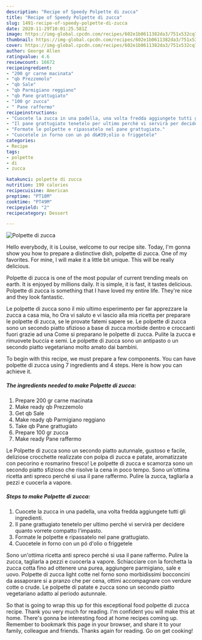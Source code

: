```yaml
---
description: "Recipe of Speedy Polpette di zucca"
title: "Recipe of Speedy Polpette di zucca"
slug: 1491-recipe-of-speedy-polpette-di-zucca
date: 2020-11-29T10:01:25.581Z
image: https://img-global.cpcdn.com/recipes/602e1b0611382da3/751x532cq70/polpette-di-zucca-recipe-main-photo.jpg
thumbnail: https://img-global.cpcdn.com/recipes/602e1b0611382da3/751x532cq70/polpette-di-zucca-recipe-main-photo.jpg
cover: https://img-global.cpcdn.com/recipes/602e1b0611382da3/751x532cq70/polpette-di-zucca-recipe-main-photo.jpg
author: George Allen
ratingvalue: 4.6
reviewcount: 16672
recipeingredient:
- "200 gr carne macinata"
- "qb Prezzemolo"
- "qb Sale"
- "qb Parmigiano reggiano"
- "qb Pane grattugiato"
- "100 gr zucca"
- " Pane raffermo"
recipeinstructions:
- "Cuocete la zucca in una padella, una volta fredda aggiungete tutti gli ingredienti."
- "Il pane grattugiato tenetelo per ultimo perché vi servirà per decidere quanto vorrete compatto l&#39;impasto."
- "Formate le polpette e ripassatelo nel pane grattugiato."
- "Cuocetele in forno con un pó d&#39;olio o friggetele"
categories:
- Recipe
tags:
- polpette
- di
- zucca

katakunci: polpette di zucca 
nutrition: 199 calories
recipecuisine: American
preptime: "PT18M"
cooktime: "PT49M"
recipeyield: "2"
recipecategory: Dessert

---
```



![Polpette di zucca](https://img-global.cpcdn.com/recipes/602e1b0611382da3/751x532cq70/polpette-di-zucca-recipe-main-photo.jpg)

Hello everybody, it is Louise, welcome to our recipe site. Today, I'm gonna show you how to prepare a distinctive dish, polpette di zucca. One of my favorites. For mine, I will make it a little bit unique. This will be really delicious.

Polpette di zucca is one of the most popular of current trending meals on earth. It is enjoyed by millions daily. It is simple, it is fast, it tastes delicious. Polpette di zucca is something that I have loved my entire life. They're nice and they look fantastic.

Le polpette di zucca sono il mio ultimo esperimento per far apprezzare la zucca a casa mia, ho Ora vi saluto e vi lascio alla mia ricetta per preparare le polpette di zucca, se le provate fatemi sapere se. Le polpette di zucca sono un secondo piatto sfizioso a base di zucca morbide dentro e croccanti fuori grazie ad una Come si preparano le polpette di zucca. Pulite la zucca e rimuovete buccia e semi. Le polpette di zucca sono un antipasto o un secondo piatto vegetariano molto amato dai bambini.


To begin with this recipe, we must prepare a few components. You can have polpette di zucca using 7 ingredients and 4 steps. Here is how you can achieve it.

<!--inarticleads1-->

##### The ingredients needed to make Polpette di zucca:

1. Prepare 200 gr carne macinata
1. Make ready qb Prezzemolo
1. Get qb Sale
1. Make ready qb Parmigiano reggiano
1. Take qb Pane grattugiato
1. Prepare 100 gr zucca
1. Make ready  Pane raffermo


Le Polpette di zucca sono un secondo piatto autunnale, gustoso e facile, deliziose crocchette realizzate con polpa di zucca e patate, aromatizzate con pecorino e rosmarino fresco! Le polpette di zucca e scamorza sono un secondo piatto sfizioso che risolve la cena in poco tempo. Sono un&#39;ottima ricetta anti spreco perché si usa il pane raffermo. Pulire la zucca, tagliarla a pezzi e cuocerla a vapore. 

<!--inarticleads2-->

##### Steps to make Polpette di zucca:

1. Cuocete la zucca in una padella, una volta fredda aggiungete tutti gli ingredienti.
1. Il pane grattugiato tenetelo per ultimo perché vi servirà per decidere quanto vorrete compatto l&#39;impasto.
1. Formate le polpette e ripassatelo nel pane grattugiato.
1. Cuocetele in forno con un pó d&#39;olio o friggetele


Sono un&#39;ottima ricetta anti spreco perché si usa il pane raffermo. Pulire la zucca, tagliarla a pezzi e cuocerla a vapore. Schiacciare con la forchetta la zucca cotta fino ad ottenere una purea, aggiungere parmigiano, sale e uovo. Polpette di zucca light cotte nel forno sono morbidissimi bocconcini da assaporare si a pranzo che per cena, ottimi accompagnare con verdure cotte o crude. Le polpette di patate e zucca sono un secondo piatto vegetariano adatto al periodo autunnale. 

So that is going to wrap this up for this exceptional food polpette di zucca recipe. Thank you very much for reading. I'm confident you will make this at home. There's gonna be interesting food at home recipes coming up. Remember to bookmark this page in your browser, and share it to your family, colleague and friends. Thanks again for reading. Go on get cooking!
